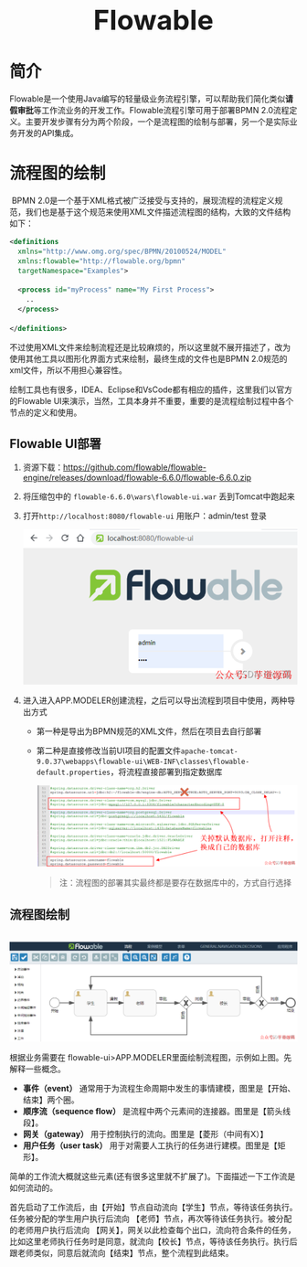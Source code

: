 <center>
    <font size="120%">
        <b>Flowable</b>
    </font>
</center>

# 简介

​		Flowable是一个使用Java编写的轻量级业务流程引擎，可以帮助我们简化类似**请假审批**等工作流业务的开发工作。Flowable流程引擎可用于部署BPMN 2.0流程定义。主要开发步骤有分为两个阶段，一个是流程图的绘制与部署，另一个是实际业务开发的API集成。

# 流程图的绘制

​		BPMN 2.0是一个基于XML格式被广泛接受与支持的，展现流程的流程定义规范，我们也是基于这个规范来使用XML文件描述流程图的结构，大致的文件结构如下：

~~~xml
<definitions
  xmlns="http://www.omg.org/spec/BPMN/20100524/MODEL"
  xmlns:flowable="http://flowable.org/bpmn"
  targetNamespace="Examples">

  <process id="myProcess" name="My First Process">
    ..
  </process>

</definitions>
~~~

​		不过使用XML文件来绘制流程还是比较麻烦的，所以这里就不展开描述了，改为使用其他工具以图形化界面方式来绘制，最终生成的文件也是BPMN 2.0规范的xml文件，所以不用担心兼容性。

​		绘制工具也有很多，IDEA、Eclipse和VsCode都有相应的插件，这里我们以官方的Flowable UI来演示，当然，工具本身并不重要，重要的是流程绘制过程中各个节点的定义和使用。

## Flowable UI部署

1. 资源下载：https://github.com/flowable/flowable-engine/releases/download/flowable-6.6.0/flowable-6.6.0.zip

2. 将压缩包中的 `flowable-6.6.0\wars\flowable-ui.war` 丢到Tomcat中跑起来

3. 打开`http://localhost:8080/flowable-ui` 用账户：admin/test 登录

   ![img](img\FL01.png)

4. 进入进入APP.MODELER创建流程，之后可以导出流程到项目中使用，两种导出方式

   * 第一种是导出为BPMN规范的XML文件，然后在项目去自行部署

   * 第二种是直接修改当前UI项目的配置文件`apache-tomcat-9.0.37\webapps\flowable-ui\WEB-INF\classes\flowable-default.properties`，将流程直接部署到指定数据库

     ![img](img\FL02.png)

     > 注：流程图的部署其实最终都是要存在数据库中的，方式自行选择

## 流程图绘制

​		![img](img\FL03.png)

根据业务需要在 flowable-ui>APP.MODELER里面绘制流程图，示例如上图。先解释一些概念。

- **事件（event）** 通常用于为流程生命周期中发生的事情建模，图里是【开始、结束】两个圈。
- **顺序流（sequence flow）** 是流程中两个元素间的连接器。图里是【箭头线段】。
- **网关（gateway）** 用于控制执行的流向。图里是【菱形（中间有X）】
- **用户任务（user task）** 用于对需要人工执行的任务进行建模。图里是【矩形】。

简单的工作流大概就这些元素(还有很多这里就不扩展了)。下面描述一下工作流是如何流动的。

首先启动了工作流后，由【开始】节点自动流向【学生】节点，等待该任务执行。任务被分配的学生用户执行后流向 【老师】节点，再次等待该任务执行。被分配的老师用户执行后流向 【网关】，网关以此检查每个出口，流向符合条件的任务，比如这里老师执行任务时是同意，就流向【校长】节点，等待该任务执行。执行后跟老师类似，同意后就流向【结束】节点，整个流程到此结束。
